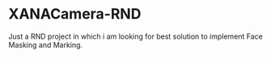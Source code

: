 # XANACamera-RND
Just a RND project in which i am looking for best solution to implement Face Masking and Marking.
